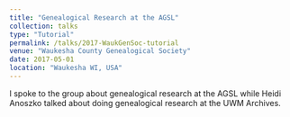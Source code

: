 ```yaml
---
title: "Genealogical Research at the AGSL"
collection: talks
type: "Tutorial"
permalink: /talks/2017-WaukGenSoc-tutorial
venue: "Waukesha County Genealogical Society"
date: 2017-05-01
location: "Waukesha WI, USA"
---
```


I spoke to the group about genealogical research at the AGSL while Heidi Anoszko talked about doing genealogical research at the UWM Archives.
